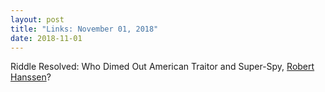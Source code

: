 ```yaml
---
layout: post
title: "Links: November 01, 2018"
date: 2018-11-01
---
```

Riddle Resolved: Who Dimed Out American Traitor and Super-Spy, [Robert Hanssen](https://www.newsweek.com/who-dimed-out-american-traitor-super-spy-robert-hanssen-1196080)?